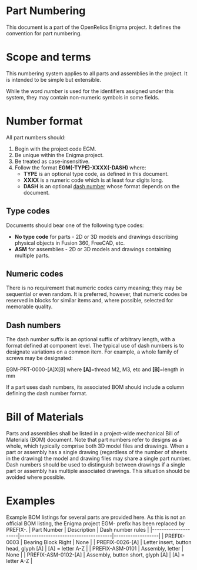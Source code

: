 # Part Numbering
This document is a part of the OpenRelics Enigma project. It defines the convention for part numbering.

# Scope and terms
This numbering system applies to all parts and assemblies in the project. It is intended to be simple but extensible.

While the word *number* is used for the identifiers assigned under this system, they may contain non-numeric symbols in some fields.

# Number format
All part numbers should:

1. Begin with the project code EGM.
2. Be unique within the Enigma project.
3. Be treated as case-insensitive.
4. Follow the format **EGM(-TYPE)-XXXX(-DASH)** where:
	* **TYPE** is an optional type code, as defined in this document.
	* **XXXX** is a numeric code which is at least four digits long.
	* **DASH** is an optional [dash number](https://en.wikipedia.org/wiki/Part_number#Dash_numbers) whose format depends on the document.

## Type codes
Documents should bear one of the following type codes:
* **No type code** for parts - 2D or 3D models and drawings describing physical objects in Fusion 360, FreeCAD, etc.
* **ASM** for assemblies - 2D or 3D models and drawings containing multiple parts.

## Numeric codes
There is no requirement that numeric codes carry meaning; they may be sequential or even random. It is preferred, however, that numeric codes be reserved in blocks for similar items and, where possible, selected for memorable quality.

## Dash numbers
The dash number suffix is an optional suffix of arbitrary length, with a format defined at component level. The typical use of dash numbers is to designate variations on a common item. For example, a whole family of screws may be designated:

EGM-PRT-0000-[A]X[B] where **[A]**=thread M2, M3, etc and **[B]**=length in mm

If a part uses dash numbers, its associated BOM should include a column defining the dash number format.

# Bill of Materials
Parts and assemblies shall be listed in a project-wide mechanical Bill of Materials (BOM) document. Note that part numbers refer to designs as a whole, which typically comprise both 3D model files and drawings. When a part or assembly has a single drawing (regardless of the number of sheets in the drawing) the model and drawing files may share a single part number. Dash numbers should be used to distinguish between drawings if a single part or assembly has multiple associated drawings. This situation should be avoided where possible.

# Examples
Example BOM listings for several parts are provided here. As this is not an official BOM listing, the Enigma project EGM- prefix has been replaced by PREFIX-.
| Part Number         | Description                           | Dash number rules |
|---------------------|---------------------------------------|-------------------|
| PREFIX-0003         | Bearing Block Right                   | None              |
| PREFIX-0026-[A]     | Letter insert, button head, glyph [A] | [A] = letter A-Z  |
| PREFIX-ASM-0101     | Assembly, letter                      | None              |
| PREFIX-ASM-0102-[A] | Assembly, button short, glyph [A]     | [A] = letter A-Z  |

